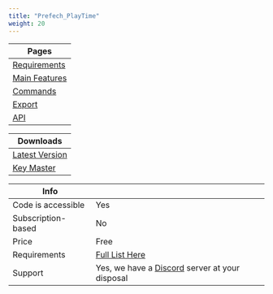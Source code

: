 ```yaml
---
title: "Prefech_PlayTime"
weight: 20
---
```


Pages |
--- |
[Requirements](./requirments) |
[Main Features](./features) |
[Commands](./commands) |
[Export](./export) |
[API](./api) |

Downloads | 
--- |
[Latest Version](https://github.com/prefech/Prefech_playTime/releases/latest) |
[Key Master](https://keymaster.fivem.net/asset-grants) |

Info | |
-- | -- |
Code is accessible | Yes |
Subscription-based | No |
Price | Free |
Requirements | [Full List Here](./requirments.md) |
Support | Yes, we have a [Discord](https://discord.gg/prefech) server at your disposal